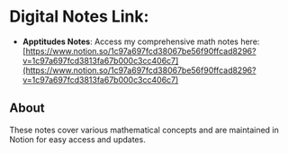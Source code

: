 # Digital Notes Link:
- **Apptitudes Notes**: Access my comprehensive math notes here:  
  [https://www.notion.so/1c97a697fcd38067be56f90ffcad8296?v=1c97a697fcd3813fa67b000c3cc406c7](https://www.notion.so/1c97a697fcd38067be56f90ffcad8296?v=1c97a697fcd3813fa67b000c3cc406c7)

## About

These notes cover various mathematical concepts and are maintained in Notion for easy access and updates.
